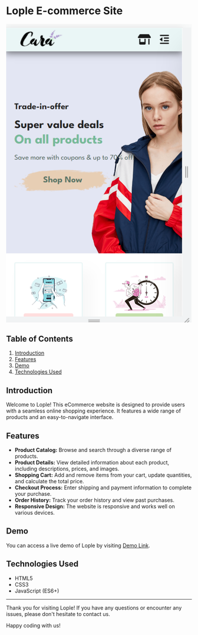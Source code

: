 # Lople E-commerce Site

![Website Screenshot](./screenshot.png) 

## Table of Contents

1. [Introduction](#introduction)
2. [Features](#features)
3. [Demo](#demo)
4. [Technologies Used](#technologies-used)

## Introduction

Welcome to Lople! This eCommerce website is designed to provide users with a seamless online shopping experience. It features a wide range of products and an easy-to-navigate interface.

## Features

- **Product Catalog:** Browse and search through a diverse range of products.
- **Product Details:** View detailed information about each product, including descriptions, prices, and images.
- **Shopping Cart:** Add and remove items from your cart, update quantities, and calculate the total price.
- **Checkout Process:** Enter shipping and payment information to complete your purchase.
- **Order History:** Track your order history and view past purchases.
- **Responsive Design:** The website is responsive and works well on various devices.

## Demo

You can access a live demo of Lople by visiting [Demo Link](https://khushi-2002.github.io/Ecommerce-site/).

## Technologies Used

- HTML5
- CSS3
- JavaScript (ES6+)
---

Thank you for visiting Lople! If you have any questions or encounter any issues, please don't hesitate to contact us.

Happy coding with us!
